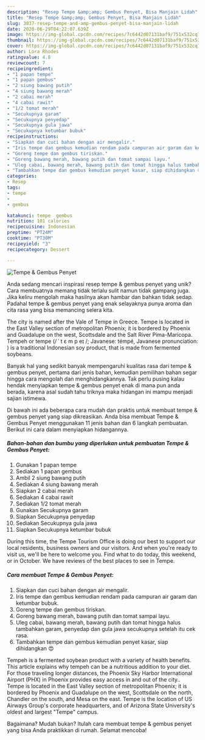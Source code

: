 ```yaml
---
description: "Resep Tempe &amp;amp; Gembus Penyet, Bisa Manjain Lidah"
title: "Resep Tempe &amp;amp; Gembus Penyet, Bisa Manjain Lidah"
slug: 3837-resep-tempe-and-amp-gembus-penyet-bisa-manjain-lidah
date: 2020-06-29T04:22:07.639Z
image: https://img-global.cpcdn.com/recipes/7c6442d07131baf9/751x532cq70/tempe-gembus-penyet-foto-resep-utama.jpg
thumbnail: https://img-global.cpcdn.com/recipes/7c6442d07131baf9/751x532cq70/tempe-gembus-penyet-foto-resep-utama.jpg
cover: https://img-global.cpcdn.com/recipes/7c6442d07131baf9/751x532cq70/tempe-gembus-penyet-foto-resep-utama.jpg
author: Lora Rhodes
ratingvalue: 4.8
reviewcount: 7
recipeingredient:
- "1 papan tempe"
- "1 papan gembus"
- "2 siung bawang putih"
- "4 siung bawang merah"
- "2 cabai merah"
- "4 cabai rawit"
- "1/2 tomat merah"
- "Secukupnya garam"
- "Secukupnya penyedap"
- "Secukupnya gula jawa"
- "Secukupnya ketumbar bubuk"
recipeinstructions:
- "Siapkan dan cuci bahan dengan air mengalir."
- "Iris tempe dan gembus kemudian rendam pada campuran air garam dan ketumbar bubuk."
- "Goreng tempe dan gembus tiriskan."
- "Goreng bawang merah, bawang putih dan tomat sampai layu."
- "Uleg cabai, bawang merah, bawang putih dan tomat hingga halus tambahkan garam, penyedap dan gula jawa secukupnya setelah itu cek rasa."
- "Tambahkan tempe dan gembus kemudian penyet kasar, siap dihidangkan 😍"
categories:
- Resep
tags:
- tempe
- 
- gembus

katakunci: tempe  gembus 
nutrition: 101 calories
recipecuisine: Indonesian
preptime: "PT24M"
cooktime: "PT30M"
recipeyield: "3"
recipecategory: Dessert

---
```



![Tempe &amp; Gembus Penyet](https://img-global.cpcdn.com/recipes/7c6442d07131baf9/751x532cq70/tempe-gembus-penyet-foto-resep-utama.jpg)

Anda sedang mencari inspirasi resep tempe &amp; gembus penyet yang unik? Cara membuatnya memang tidak terlalu sulit namun tidak gampang juga. Jika keliru mengolah maka hasilnya akan hambar dan bahkan tidak sedap. Padahal tempe &amp; gembus penyet yang enak selayaknya punya aroma dan cita rasa yang bisa memancing selera kita.

The city is named after the Vale of Tempe in Greece. Tempe is located in the East Valley section of metropolitan Phoenix; it is bordered by Phoenix and Guadalupe on the west, Scottsdale and the Salt River Pima-Maricopa. Tempeh or tempe (/ ˈ t ɛ m p eɪ /; Javanese: témpé, Javanese pronunciation: ) is a traditional Indonesian soy product, that is made from fermented soybeans.

Banyak hal yang sedikit banyak mempengaruhi kualitas rasa dari tempe &amp; gembus penyet, pertama dari jenis bahan, kemudian pemilihan bahan segar hingga cara mengolah dan menghidangkannya. Tak perlu pusing kalau hendak menyiapkan tempe &amp; gembus penyet enak di mana pun anda berada, karena asal sudah tahu triknya maka hidangan ini mampu menjadi sajian istimewa.


Di bawah ini ada beberapa cara mudah dan praktis untuk membuat tempe &amp; gembus penyet yang siap dikreasikan. Anda bisa membuat Tempe &amp; Gembus Penyet menggunakan 11 jenis bahan dan 6 langkah pembuatan. Berikut ini cara dalam menyiapkan hidangannya.

<!--inarticleads1-->

##### Bahan-bahan dan bumbu yang diperlukan untuk pembuatan Tempe &amp; Gembus Penyet:

1. Gunakan 1 papan tempe
1. Sediakan 1 papan gembus
1. Ambil 2 siung bawang putih
1. Sediakan 4 siung bawang merah
1. Siapkan 2 cabai merah
1. Sediakan 4 cabai rawit
1. Sediakan 1/2 tomat merah
1. Gunakan Secukupnya garam
1. Siapkan Secukupnya penyedap
1. Sediakan Secukupnya gula jawa
1. Siapkan Secukupnya ketumbar bubuk


During this time, the Tempe Tourism Office is doing our best to support our local residents, business owners and our visitors. And when you&#39;re ready to visit us, we&#39;ll be here to welcome you. Find what to do today, this weekend, or in October. We have reviews of the best places to see in Tempe. 

<!--inarticleads2-->

##### Cara membuat Tempe &amp; Gembus Penyet:

1. Siapkan dan cuci bahan dengan air mengalir.
1. Iris tempe dan gembus kemudian rendam pada campuran air garam dan ketumbar bubuk.
1. Goreng tempe dan gembus tiriskan.
1. Goreng bawang merah, bawang putih dan tomat sampai layu.
1. Uleg cabai, bawang merah, bawang putih dan tomat hingga halus tambahkan garam, penyedap dan gula jawa secukupnya setelah itu cek rasa.
1. Tambahkan tempe dan gembus kemudian penyet kasar, siap dihidangkan 😍


Tempeh is a fermented soybean product with a variety of health benefits. This article explains why tempeh can be a nutritious addition to your diet. For those traveling longer distances, the Phoenix Sky Harbor International Airport (PHX) in Phoenix provides easy access in and out of the city.. Tempe is located in the East Valley section of metropolitan Phoenix; it is bordered by Phoenix and Guadalupe on the west, Scottsdale on the north, Chandler on the south, and Mesa on the east. Tempe is the location of US Airways Group&#39;s corporate headquarters, and of Arizona State University&#39;s oldest and largest &#34;Tempe&#34; campus. 

Bagaimana? Mudah bukan? Itulah cara membuat tempe &amp; gembus penyet yang bisa Anda praktikkan di rumah. Selamat mencoba!
